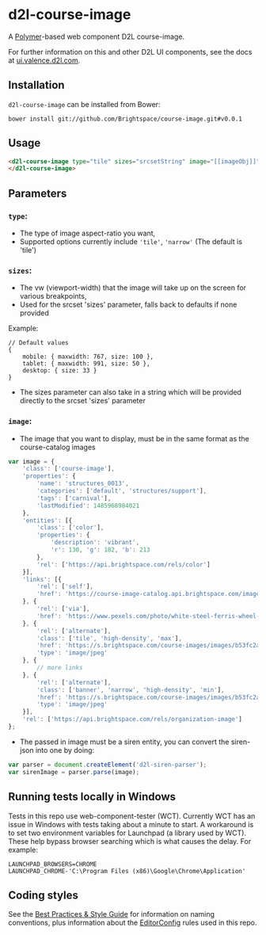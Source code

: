 # d2l-course-image

A [Polymer](https://www.polymer-project.org/1.0/)-based web component D2L course-image.

For further information on this and other D2L UI components, see the docs at [ui.valence.d2l.com](http://ui.valence.d2l.com/).

## Installation

`d2l-course-image` can be installed from Bower:
```shell
bower install git://github.com/Brightspace/course-image.git#v0.0.1
```
## Usage
```html
<d2l-course-image type="tile" sizes="srcsetString" image="[[imageObj]]">
</d2l-course-image>
```

## Parameters

### `type`:
- The type of image aspect-ratio you want,
- Supported options currently include `'tile'`, `'narrow'` (The default is 'tile')

### `sizes`:
- The vw (viewport-width) that the image will take up on the screen for various breakpoints,
- Used for the srcset 'sizes' parameter, falls back to defaults if none provided

Example:
```
// Default values
{
	mobile: { maxwidth: 767, size: 100 },
	tablet: { maxwidth: 991, size: 50 },
	desktop: { size: 33 }
}
```
- The sizes parameter can also take in a string which will be provided directly to the srcset 'sizes' parameter

### `image`:
- The image that you want to display, must be in the same format as the course-catalog images
```js
var image = {
	'class': ['course-image'],
	'properties': {
		'name': 'structures_0013',
		'categories': ['default', 'structures/support'],
		'tags': ['carnival'],
		'lastModified': 1485968984021
	},
	'entities': [{
		'class': ['color'],
		'properties': {
			'description': 'vibrant',
			'r': 130, 'g': 182, 'b': 213
		},
		'rel': ['https://api.brightspace.com/rels/color']
	}],
	'links': [{
		'rel': ['self'],
		'href': 'https://course-image-catalog.api.brightspace.com/images/b53fc2ae-0de4-41da-85ff-875372daeacc'
	}, {
		'rel': ['via'],
		'href': 'https://www.pexels.com/photo/white-steel-ferris-wheel-89505/'
	}, {
		'rel': ['alternate'],
		'class': ['tile', 'high-density', 'max'],
		'href': 'https://s.brightspace.com/course-images/images/b53fc2ae-0de4-41da-85ff-875372daeacc/tile-high-density-max-size.jpg',
		'type': 'image/jpeg'
	}, {
		// more links
	}, {
		'rel': ['alternate'],
		'class': ['banner', 'narrow', 'high-density', 'min'],
		'href': 'https://s.brightspace.com/course-images/images/b53fc2ae-0de4-41da-85ff-875372daeacc/banner-narrow-high-density-min-size.jpg',
		'type': 'image/jpeg'
	}],
	'rel': ['https://api.brightspace.com/rels/organization-image']
};
```
- The passed in image must be a siren entity, you can convert the siren-json into one by doing:
```js
var parser = document.createElement('d2l-siren-parser');
var sirenImage = parser.parse(image);
```

## Running tests locally in Windows

Tests in this repo use web-component-tester (WCT). Currently WCT has an issue in Windows with tests taking about a minute to start.  A workaround is to set two environment variables for Launchpad (a library used by WCT).  These help bypass browser searching which is what causes the delay.  For example:
```
LAUNCHPAD_BROWSERS=CHROME
LAUNCHPAD_CHROME-'C:\Program Files (x86)\Google\Chrome\Application'
```

## Coding styles

See the [Best Practices & Style Guide](https://github.com/Brightspace/valence-ui-docs/wiki/Best-Practices-&-Style-Guide) for information on naming conventions, plus information about the [EditorConfig](http://editorconfig.org) rules used in this repo.
